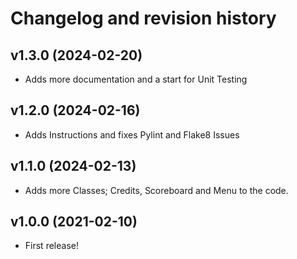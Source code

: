 Changelog and revision history
========================


v1.3.0 (2024-02-20)
------------------------

* Adds more documentation and a start for Unit Testing




v1.2.0 (2024-02-16)
------------------------

* Adds Instructions and fixes Pylint and Flake8 Issues




v1.1.0 (2024-02-13)
------------------------

* Adds more Classes; Credits, Scoreboard and Menu to the code.



v1.0.0 (2021-02-10)
------------------------

* First release!

